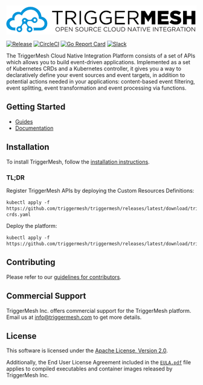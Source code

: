 ![TriggerMesh Logo](.assets/triggermesh-logo.png)

[![Release](https://img.shields.io/github/v/release/triggermesh/triggermesh?label=release)](https://github.com/triggermesh/triggermesh/releases)
[![CircleCI](https://circleci.com/gh/triggermesh/triggermesh/tree/main.svg?style=shield)](https://circleci.com/gh/triggermesh/triggermesh/tree/main)
[![Go Report Card](https://goreportcard.com/badge/github.com/triggermesh/triggermesh)](https://goreportcard.com/report/github.com/triggermesh/triggermesh)
[![Slack](https://img.shields.io/badge/Slack-Join%20chat-4a154b?style=flat&logo=slack)](https://join.slack.com/t/triggermesh-community/shared_invite/zt-1kngevosm-MY7kqn9h6bT08hWh8PeltA)

The TriggerMesh Cloud Native Integration Platform consists of a set of APIs which allows you to build event-driven
applications. Implemented as a set of Kubernetes CRDs and a Kubernetes controller, it gives you a way to declaratively
define your event sources and event targets, in addition to potential actions needed in your applications: content-based
event filtering, event splitting, event transformation and event processing via functions.

## Getting Started

* [Guides](https://docs.triggermesh.io/guides/creatingadls/)
* [Documentation](https://docs.triggermesh.io)

## Installation

To install TriggerMesh, follow the [installation instructions](https://docs.triggermesh.io/installation/).

### TL;DR

Register TriggerMesh APIs by deploying the Custom Resources Definitions:

```shell
kubectl apply -f https://github.com/triggermesh/triggermesh/releases/latest/download/triggermesh-crds.yaml
```

Deploy the platform:

```shell
kubectl apply -f https://github.com/triggermesh/triggermesh/releases/latest/download/triggermesh.yaml
```

## Contributing

Please refer to our [guidelines for contributors](CONTRIBUTING.md).

## Commercial Support

TriggerMesh Inc. offers commercial support for the TriggerMesh platform. Email us at <info@triggermesh.com> to get more
details.

## License

This software is licensed under the [Apache License, Version 2.0][asl2].

Additionally, the End User License Agreement included in the [`EULA.pdf`](EULA.pdf) file applies to compiled
executables and container images released by TriggerMesh Inc.

[asl2]: https://www.apache.org/licenses/LICENSE-2.0
